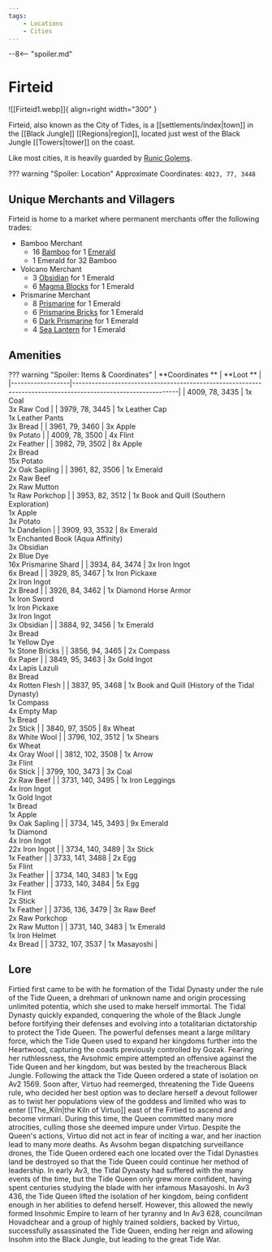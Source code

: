 ```yaml
---
tags:
    - Locations
    - Cities
---
```


--8<-- "spoiler.md"

# Firteid

![[Firteid1.webp]]{ align=right width="300" }

Firteid, also known as the City of Tides, is a [[settlements/index|town]] in the [[Black Jungle]] [[Regions|region]], located just west of the Black Jungle [[Towers|tower]] on the coast.

Like most cities, it is heavily guarded by [Runic Golems](https://minecraft.gamepedia.com/Iron_Golem).

??? warning "Spoiler: Location"
	Approximate Coordinates: `4023, 77, 3448` 

## Unique Merchants and Villagers

Firteid is home to a market where permanent merchants offer the following trades:

- Bamboo Merchant
    - 16 [Bamboo](https://minecraft.gamepedia.com/Bamboo) for 1 [Emerald](https://minecraft.gamepedia.com/Emerald)
    - 1 Emerald for 32 Bamboo
- Volcano Merchant
    - 3 [Obsidian](https://minecraft.gamepedia.com/Obsidian) for 1 Emerald
    - 6 [Magma Blocks](https://minecraft.gamepedia.com/Magma_Block) for 1 Emerald
- Prismarine Merchant
    - 8 [Prismarine](https://minecraft.gamepedia.com/Prismarine) for 1 Emerald
    - 6 [Prismarine Bricks](https://minecraft.gamepedia.com/Prismarine) for 1 Emerald
    - 6 [Dark Prismarine](https://minecraft.gamepedia.com/Prismarine) for 1 Emerald
    - 4 [Sea Lantern](https://minecraft.gamepedia.com/Sea_Lantern) for 1 Emerald


## Amenities

??? warning "Spoiler: Items & Coordinates"
	| **Coordinates ** | **Loot **                                                                                                    |
	|------------------|--------------------------------------------------------------------------------------------------------------|
	| 4009, 78, 3435   | 1x Coal <br>3x Raw Cod                                                                                       |
	| 3979, 78, 3445   | 1x Leather Cap <br>1x Leather Pants <br>3x Bread                                                             |
	| 3961, 79, 3460   | 3x Apple <br>9x Potato                                                                                       |
	| 4009, 78, 3500   | 4x Flint <br>2x Feather                                                                                      |
	| 3982, 79, 3502   | 8x Apple <br>2x Bread <br>15x Potato <br>2x Oak Sapling                                                      |
	| 3961, 82, 3506   | 1x Emerald <br>2x Raw Beef <br>2x Raw Mutton <br>1x Raw Porkchop                                             |
	| 3953, 82, 3512   | 1x Book and Quill (Southern Exploration) <br>1x Apple <br>3x Potato <br>1x Dandelion                         |
	| 3909, 93, 3532   | 8x Emerald <br>1x Enchanted Book (Aqua Affinity) <br>3x Obsidian <br>2x Blue Dye <br>16x Prismarine Shard    |
	| 3934, 84, 3474   | 3x Iron Ingot <br>6x Bread                                                                                   |
	| 3929, 85, 3467   | 1x Iron Pickaxe <br>2x Iron Ingot <br>2x Bread                                                               |
	| 3926, 84, 3462   | 1x Diamond Horse Armor <br>1x Iron Sword <br>1x Iron Pickaxe <br>3x Iron Ingot <br>3x Obsidian               |
	| 3884, 92, 3456   | 1x Emerald <br>3x Bread <br>1x Yellow Dye <br>1x Stone Bricks                                                |
	| 3856, 94, 3465   | 2x Compass <br>6x Paper                                                                                      |
	| 3849, 95, 3463   | 3x Gold Ingot <br>4x Lapis Lazuli <br>8x Bread <br>4x Rotten Flesh                                           |
	| 3837, 95, 3468   | 1x Book and Quill (History of the Tidal Dynasty) <br>1x Compass <br>4x Empty Map <br>1x Bread <br>2x Stick   |
	| 3840, 97, 3505   | 8x Wheat <br>8x White Wool                                                                                   |
	| 3796, 102, 3512  | 1x Shears <br>6x Wheat <br>4x Gray Wool                                                                      |
	| 3812, 102, 3508  | 1x Arrow <br>3x Flint <br>6x Stick                                                                           |
	| 3799, 100, 3473  | 3x Coal <br>2x Raw Beef                                                                                      |
	| 3731, 140, 3495  | 1x Iron Leggings <br>4x Iron Ingot <br>1x Gold Ingot <br>1x Bread <br>1x Apple <br>9x Oak Sapling            |
	| 3734, 145, 3493  | 9x Emerald <br>1x Diamond <br>4x Iron Ingot <br>22x Iron Ingot                                               |
	| 3734, 140, 3489  | 3x Stick <br>1x Feather                                                                                      |
	| 3733, 141, 3488  | 2x Egg <br>5x Flint <br>3x Feather                                                                           |
	| 3734, 140, 3483  | 1x Egg <br>3x Feather                                                                                        |
	| 3733, 140, 3484  | 5x Egg <br>1x Flint <br>2x Stick <br>1x Feather                                                              |
	| 3736, 136, 3479  | 3x Raw Beef <br>2x Raw Porkchop <br>2x Raw Mutton                                                            |
	| 3731, 140, 3483  | 1x Emerald <br>1x Iron Helmet <br>4x Bread                                                                   |
	| 3732, 107, 3537  | 1x Masayoshi                                                                                                 |



## Lore

Firtied first came to be with he formation of the Tidal Dynasty under the rule of the Tide Queen, a drehmari of unknown name and origin processing unlimited potentia, which she used to make herself immortal. The Tidal Dynasty quickly expanded, conquering the whole of the Black Jungle before fortifying their defenses and evolving into a totalitarian dictatorship to protect the Tide Queen. The powerful defenses meant a large military force, which the Tide Queen used to expand her kingdoms further into the Heartwood, capturing the coasts previously controlled by Gozak. Fearing her ruthlessness, the Avsohmic empire attempted an offensive against the Tide Queen and her kingdom, but was bested by the treacherous Black Jungle. Following the attack the Tide Queen ordered a state of isolation on Av2 1569. Soon after, Virtuo had reemerged, threatening the Tide Queens rule, who decided her best option was to declare herself a devout follower as to twist her populations view of the goddess and limited who was to enter [[The_Kiln|the Kiln of Virtuo]] east of the Firtied to ascend and become virmari. During this time, the Queen committed many more atrocities, culling those she deemed impure under Virtuo. Despite the Queen's actions, Virtuo did not act in fear of inciting a war, and her inaction lead to many more deaths. As Avsohm began dispatching surveillance drones, the Tide Queen ordered each one located over the Tidal Dynasties land be destroyed so that the Tide Queen could continue her method of leadership. In early Av3, the Tidal Dynasty had suffered with the many events of the time, but the Tide Queen only grew more confident, having spent centuries studying the blade with her infamous Masayoshi. In Av3 436, the Tide Queen lifted the isolation of her kingdom, being confident enough in her abilities to defend herself. However, this allowed the newly formed Insohmic Empire to learn of her tyranny and In Av3 628, councilman Hovadchear and a group of highly trained soldiers, backed by Virtuo, successfully assassinated the Tide Queen, ending her reign and allowing Insohm into the Black Jungle, but leading to the great Tide War.
